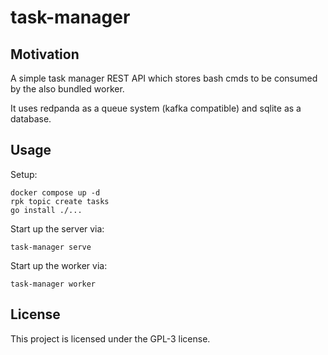 # task-manager

## Motivation

A simple task manager REST API which stores bash cmds to be consumed by the also bundled worker.

It uses redpanda as a queue system (kafka compatible) and sqlite as a database.

## Usage

Setup:
```
docker compose up -d
rpk topic create tasks
go install ./...
```

Start up the server via:
```
task-manager serve
```

Start up the worker via:
```
task-manager worker
```

## License

This project is licensed under the GPL-3 license.
